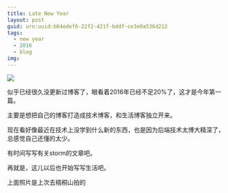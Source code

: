 ```yaml
---
title: Late New Year
layout: post
guid: urn:uuid:b64edef6-22f2-421f-bddf-ce3e0a536d212
tags:
  - new year
  - 2016
  - blog
img:
---
```


![](https://blog-1253353025.cos.ap-chengdu.myqcloud.com/2016093000.jpg)

似乎已经很久没更新过博客了，眼看着2016年已经不足20%了，这才是今年第一篇。

主要是想把自己的博客打造成技术博客，和生活博客独立开来。

现在看好像最近在技术上没学到什么新的东西，也是因为后端技术太博大精深了，总感觉自己还懂的太少。

有时间写写有关storm的文章吧。

再就是，这儿以后也开始写写生活吧。

上面照片是上次去梧桐山拍的
